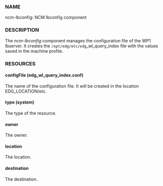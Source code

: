 
### NAME

ncm-lbconfig: NCM lbconfig component 

### DESCRIPTION

The _ncm-lbconfig_ component manages the configuration file of the WP1
lbserver.  It creates the `/opt/edg/etc/edg`\_wl\_query\_index file with
the values saved in the machine profile. 

### RESOURCES

#### configFile (edg\_wl\_query\_index.conf)

The name of the configuration file.  It will be created in the
location EDG\_LOCATION/etc.  

#### type (system)

The type of the resource.

#### owner

The owner. 

#### location

The location. 

#### destination

The destination. 
